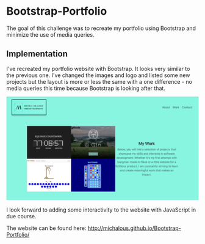 # Bootstrap-Portfolio

The goal of this challenge was to recreate  my portfolio using Bootstrap and minimize the use of media queries.

## Implementation
I've recreated my portfolio website with Bootstrap. It looks very similar to the previous one. I've changed the images and logo and listed some new projects but the layout is more or less the same with a one difference - no media queries this time because Bootstrap is looking after that.

![image of portfolio](./assets/readme-pic.png)

I look forward to adding some interactivity to the website with JavaScript in due course.

The website can be found here: http://michalous.github.io/Bootstrap-Portfolio/